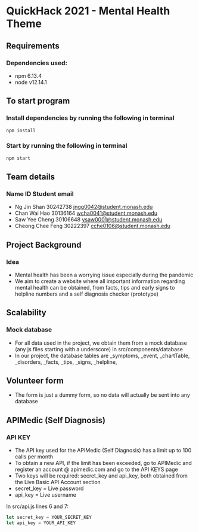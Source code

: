 # QuickHack 2021 - Mental Health Theme

## Requirements
### Dependencies used:
- npm 6.13.4
- node v12.14.1

## To start program
### Install dependencies by running the following in terminal
```bash
npm install
```

### Start by running the following in terminal
```bash
npm start
```
## Team details
### Name ID Student email
- Ng Jin Shan 30242738 jngg0042@student.monash.edu
- Chan Wai Hao 30136164 wcha0041@student.monash.edu
- Saw Yee Cheng 30106648 ysaw0001@student.monash.edu
- Cheong Chee Feng 30222397 cche0106@student.monash.edu

## Project Background
### Idea
- Mental health has been a worrying issue especially during the pandemic
- We aim to create a website where all important information regarding mental health can be obtained, from facts, tips and early signs to helpline numbers and a self diagnosis checker (prototype)

## Scalability 
### Mock database
- For all data used in the project, we obtain them from a mock database (any js files starting with a underscore) in src/components/database
- In our project, the database tables are \_symptoms, \_event, \_chartTable, \_disorders, \_facts, \_tips, \_signs, \_helpline, 

## Volunteer form
- The form is just a dummy form, so no data will actually be sent into any database

## APIMedic (Self Diagnosis)
### API KEY
- The API key used for the APIMedic (Self Diagnosis) has a limit up to 100 calls per month
- To obtain a new API, if the limit has been exceeded, go to APIMedic and register an account @ apimedic.com and go to the API KEYS page
- Two keys will be required: secret_key and api_key, both obtained from the Live Basic API Account section
- secret_key = Live password
- api_key = Live username

In src/api.js lines 6 and 7:
```javascript
let secret_key = YOUR_SECRET_KEY
let api_key = YOUR_API_KEY
```

